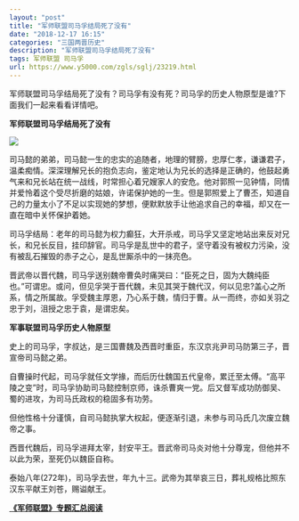 ```yaml
---
layout: "post"
title: "军师联盟司马孚结局死了没有"
date: "2018-12-17 16:15"
categories: "三国两晋历史"
description: "军师联盟司马孚结局死了没有"
tags: 军师联盟 司马孚
url: https://www.y5000.com/zgls/sglj/23219.html
---
```






军师联盟司马孚结局死了没有？司马孚有没有死？司马孚的历史人物原型是谁?下面我们一起来看看详情吧。

**军师联盟司马孚结局死了没有**

**![](https://img.y5000.com/uploads/allimg/170704/8-1FF416435X56.jpg)**

司马懿的弟弟，司马懿一生的忠实的追随者，地理的臂膀，忠厚仁孝，谦谦君子，温柔痴情。深深理解兄长的抱负志向，鉴定地认为兄长的选择是正确的，他鼓起勇气来和兄长站在统一战线，时常担心着兄嫂家人的安危。他对郭照一见钟情，同情并爱怜着这个受尽折磨的姑娘，许诺保护她的一生。但是郭照爱上了曹丕，知道自己的力量太小了不足以实现她的梦想，便默默放手让他追求自己的幸福，却又在一直在暗中关怀保护着她。

司马孚结局：老年的司马懿为权力癫狂，大开杀戒，司马孚又坚定地站出来反对兄长，和兄长反目，挂印辞官。司马孚是乱世中的君子，坚守着没有被权力污染，没有被乱石摧毁的赤子之心，是乱世厮杀中的一抹亮色。

晋武帝以晋代魏，司马孚送别魏帝曹奂时痛哭曰：“臣死之日，固为大魏纯臣也。”可谓忠。或问，但见孚哭于晋代魏，未见其哭于魏代汉，何以见忠?盖心之所系，情之所属故。孚受魏主厚恩，乃心系于魏，情归于曹。从一而终，亦如关羽之忠于刘，沮授之忠于袁，是谓忠矣。

**军事联盟司马孚历史人物原型**

史上的司马孚，字叔达，是三国曹魏及西晋时重臣，东汉京兆尹司马防第三子，晋宣帝司马懿之弟。

自曹操时代起，司马孚就任文学掾，而后历仕魏国五代皇帝，累迁至太傅。“高平陵之变”时，司马孚协助司马懿控制京师，诛杀曹爽一党。后又督军成功防御吴、蜀的进攻，为司马氏政权的稳固多有功劳。

但他性格十分谨慎，自司马懿执掌大权起，便逐渐引退，未参与司马氏几次废立魏帝之事。

西晋代魏后，司马孚进拜太宰，封安平王。晋武帝司马炎对他十分尊宠，但他并不以此为荣，至死仍以魏臣自称。

泰始八年(272年)，司马孚去世，年九十三。武帝为其举哀三日，葬礼规格比照东汉东平献王刘苍，赐谥献王。

**[《军师联盟》专题汇总阅读](https://www.y5000.com/zgls/sglj/23240.html)**
